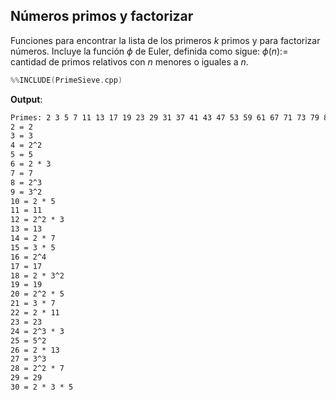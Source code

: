 ## Números primos y factorizar

Funciones para encontrar la lista de los primeros $k$ primos y para factorizar números. Incluye la función $\phi$ de Euler, definida como sigue: $\phi(n):=$ cantidad de primos relativos con $n$ menores o iguales a $n$. 

```c++
%%INCLUDE(PrimeSieve.cpp)
```

**Output**:

```txt
Primes: 2 3 5 7 11 13 17 19 23 29 31 37 41 43 47 53 59 61 67 71 73 79 83 89 97 101 103 107 109 113 127 131 137 139 149 151 157 163 167 173 179 181 191 193 197 199 211 223 227 229 233 239 241 251 257 263 269 271 277 281 283 293 307 311 313 317 331 337 347 349 353 359 367 373 379 383 389 397 401 409 419 421 431 433 439 443 449 457 461 463 467 479 487 491 499 503 509 521 523 541 
2 = 2
3 = 3
4 = 2^2
5 = 5
6 = 2 * 3
7 = 7
8 = 2^3
9 = 3^2
10 = 2 * 5
11 = 11
12 = 2^2 * 3
13 = 13
14 = 2 * 7
15 = 3 * 5
16 = 2^4
17 = 17
18 = 2 * 3^2
19 = 19
20 = 2^2 * 5
21 = 3 * 7
22 = 2 * 11
23 = 23
24 = 2^3 * 3
25 = 5^2
26 = 2 * 13
27 = 3^3
28 = 2^2 * 7
29 = 29
30 = 2 * 3 * 5
```

